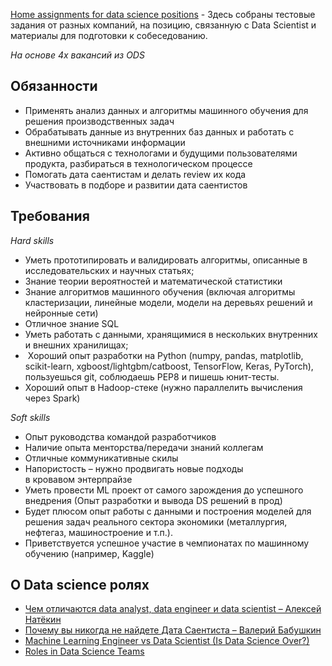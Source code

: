 [Home assignments for data science positions](https://github.com/slgero/testovoe) - Здесь собраны тестовые задания от разных компаний, на позицию, связанную с Data Scientist и материалы для подготовки к собеседованию.

*На основе 4х вакансий из ODS*

## Обязанности
- Применять анализ данных и алгоритмы машинного обучения для решения производственных задач
- Обрабатывать данные из внутренних баз данных и работать с внешними источниками информации
- Активно общаться с технологами и будущими пользователями продукта, разбираться в технологическом процессе
- Помогать дата саентистам и делать review их кода
- Участвовать в подборе и развитии дата саентистов

## Требования
*Hard skills*
- Уметь прототипировать и валидировать алгоритмы, описанные в исследовательских и научных статьях;
- Знание теории вероятностей и математической статистики
- Знание алгоритмов машинного обучения (включая алгоритмы кластеризации, линейные модели, модели на деревьях решений и нейронные сети)
- Отличное знание SQL
- Уметь работать с данными, хранящимися в нескольких внутренних и внешних хранилищах;
-  Хороший опыт разработки на Python (numpy, pandas, matplotlib, scikit-learn, xgboost/lightgbm/catboost, TensorFlow, Keras, PyTorch), пользуешься git, соблюдаешь PEP8 и пишешь юнит-тесты.
- Хороший опыт в Hadoop-стеке (нужно параллелить вычисления через Spark)

*Soft skills*
- Опыт руководства командой разработчиков
- Наличие опыта менторства/передачи знаний коллегам
- Отличные коммуникативные скилы
- Напористость – нужно продвигать новые подходы в кровавом энтерпрайзе
- Уметь провести ML проект от самого зарождения до успешного внедрения (Опыт разработки и вывода DS решений в прод)
- Будет плюсом опыт работы с данными и построения моделей для решения задач реального сектора экономики (металлургия, нефтегаз, машиностроение и т.п.).
- Приветствуется успешное участие в чемпионатах по машинному обучению (например, Kaggle)

## О Data science ролях
- [Чем отличаются data analyst, data engineer и data scientist – Алексей Натёкин](https://www.youtube.com/watch?app=desktop&v=lDkTNURDIaY)
- [Почему вы никогда не найдете Дата Саентиста – Валерий Бабушкин](https://www.youtube.com/watch?v=Cs3ae65tmKA&t=94s)
- [Machine Learning Engineer vs Data Scientist (Is Data Science Over?)](https://towardsdatascience.com/mlevsds-3c89425baabb)
- [Roles in Data Science Teams](https://www.youtube.com/watch?v=m5hLUknIi5c)
